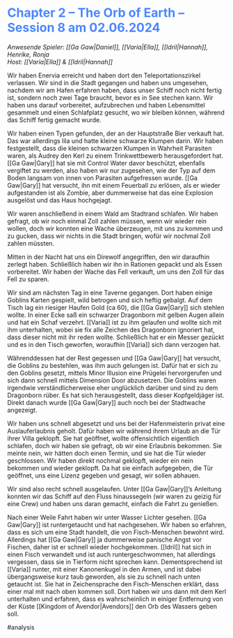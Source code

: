 # <font color = 4d88fd>Chapter 2 – The Orb of Earth – Session 8 am 02.06.2024</font>
_Anwesende Spieler: [[Ga Gaw|Daniel]], [[Varia|Ella]], [[Idril|Hannah]], Henrike, Ronja_  
_Host: [[Varia|Ella]] & [[Idril|Hannah]]_

Wir haben Enervia erreicht und haben dort den Teleportationszirkel verlassen. Wir sind in die Stadt gegangen und haben uns umgesehen, nachdem wir am Hafen erfahren haben, dass unser Schiff noch nicht fertig ist, sondern noch zwei Tage braucht, bevor es in See stechen kann. Wir haben uns darauf vorbereitet, aufzubrechen und haben Lebensmittel gesammelt und einen Schlafplatz gesucht, wo wir bleiben können, während das Schiff fertig gemacht wurde.

Wir haben einen Typen gefunden, der an der Hauptstraße Bier verkauft hat. Das war allerdings lila und hatte kleine schwarze Klumpen darin. Wir haben festgestellt, dass die kleinen schwarzen Klumpen in Wahrheit Parasiten waren, als Audrey den Kerl zu einem Trinkwettbewerb herausgefordert hat. [[Ga Gaw|Gary]] hat sie mit Control Water davor beschützt, ebenfalls vergiftet zu werden, also haben wir nur zugesehen, wie der Typ auf dem Boden langsam von innen von Parasiten aufgefressen wurde. [[Ga Gaw|Gary]] hat versucht, ihn mit einem Feuerball zu erlösen, als er wieder aufgestanden ist als Zombie, aber dummerweise hat das eine Explosion ausgelöst und das Haus hochgejagt.

Wir waren anschließend in einem Wald am Stadtrand schlafen. Wir haben gefragt, ob wir noch einmal Zoll zahlen müssen, wenn wir wieder rein wollen, doch wir konnten eine Wache überzeugen, mit uns zu kommen und zu gucken, dass wir nichts in die Stadt bringen, wofür wir nochmal Zoll zahlen müssten.

Mitten in der Nacht hat uns ein Direwolf angegriffen, den wir daraufhin zerlegt haben. Schließlich haben wir ihn in Rationen gepackt und als Essen vorbereitet. Wir haben der Wache das Fell verkauft, um uns den Zoll für das Fell zu sparen.

Wir sind am nächsten Tag in eine Taverne gegangen. Dort haben einige Goblins Karten gespielt, wild betrogen und sich heftig gebalgt. Auf dem Tisch lag ein riesiger Haufen Gold (ca 60), die [[Ga Gaw|Gary]] sich stehlen wollte. In einer Ecke saß ein schwarzer Dragonborn mit gelben Augen allein und hat ein Schaf verzehrt. [[Varia]] ist zu ihm gelaufen und wollte sich mit ihm unterhalten, wobei sie fix alle Zeichen des Dragonborn ignoriert hat, dass dieser nicht mit ihr reden wollte. Schließlich hat er ein Messer gezückt und es in den Tisch geworfen, woraufhin [[Varia]] sich dann verzogen hat.

Währenddessen hat der Rest gegessen und [[Ga Gaw|Gary]] hat versucht, die Goblins zu bestehlen, was ihm auch gelungen ist. Dafür hat er sich zu den Goblins gesetzt, mittels Minor Illusion eine Prügelei hervorgerufen und sich dann schnell mittels Dimension Door abzusetzen. Die Goblins waren irgendwie verständlicherweise eher unglücklich darüber und sind zu dem Dragonborn rüber. Es hat sich herausgestellt, dass dieser Kopfgeldjäger ist.  Direkt danach wurde [[Ga Gaw|Gary]] auch noch bei der Stadtwache angezeigt.

Wir haben uns schnell abgesetzt und uns bei der Hafenmeisterin privat eine Auslauferlaubnis geholt. Dafür haben wir während ihrem Urlaub an die Tür ihrer Villa geklopft. Sie hat geöffnet, wollte offensichtlich eigentlich schlafen, doch wir haben sie gefragt, ob wir eine Erlaubnis bekommen. Sie meinte nein, wir hätten doch einen Termin, und sie hat die Tür wieder geschlossen. Wir haben direkt nochmal geklopft, wieder ein nein bekommen und wieder geklopft. Da hat sie einfach aufgegeben, die Tür geöffnet, uns eine Lizenz gegeben und gesagt, wir sollen abhauen.

Wir sind also recht schnell ausgelaufen. Unter [[Ga Gaw|Gary]]’s Anleitung konnten wir das Schiff auf den Fluss hinaussegeln (wir waren zu geizig für eine Crew) und haben uns daran gemacht, einfach die Fahrt zu genießen.

Nach einer Weile Fahrt haben wir unter Wasser Lichter gesehen. [[Ga Gaw|Gary]] ist runtergetaucht und hat nachgesehen. Wir haben so erfahren, dass es sich um eine Stadt handelt, die von Fisch-Menschen bewohnt wird. Allerdings hat [[Ga Gaw|Gary]] ja dummerweise panische Angst vor Fischen, daher ist er schnell wieder hochgekommen. [[Idril]] hat sich in einen Fisch verwandelt und ist auch runtergeschwommen, hat allerdings vergessen, dass sie in Tierform nicht sprechen kann. Dementsprechend ist [[Varia]] runter, mit einer Kanonenkugel in den Armen, und ist dabei übergangsweise kurz taub geworden, als sie zu schnell nach unten getaucht ist. Sie hat in Zeichensprache den Fisch-Menschen erklärt, dass einer mal mit nach oben kommen soll. Dort haben wir uns dann mit dem Kerl unterhalten und erfahren, dass es wahrscheinlich in einiger Entfernung von der Küste [[Kingdom of Avendor|Avendors]] den Orb des Wassers geben soll.

#analysis